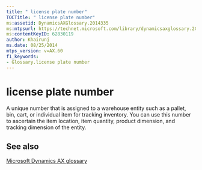 ```yaml
---
title: " license plate number"
TOCTitle: " license plate number"
ms:assetid: DynamicsAXGlossary.2014335
ms:mtpsurl: https://technet.microsoft.com/library/dynamicsaxglossary.2014335(v=AX.60)
ms:contentKeyID: 62830119
author: Khairunj
ms.date: 08/25/2014
mtps_version: v=AX.60
f1_keywords:
- Glossary.license plate number
---
```


# license plate number

A unique number that is assigned to a warehouse entity such as a pallet, bin, cart, or individual item for tracking inventory. You can use this number to ascertain the item location, item quantity, product dimension, and tracking dimension of the entity.

## See also

[Microsoft Dynamics AX glossary](glossary/microsoft-dynamics-ax-glossary.md)

  


